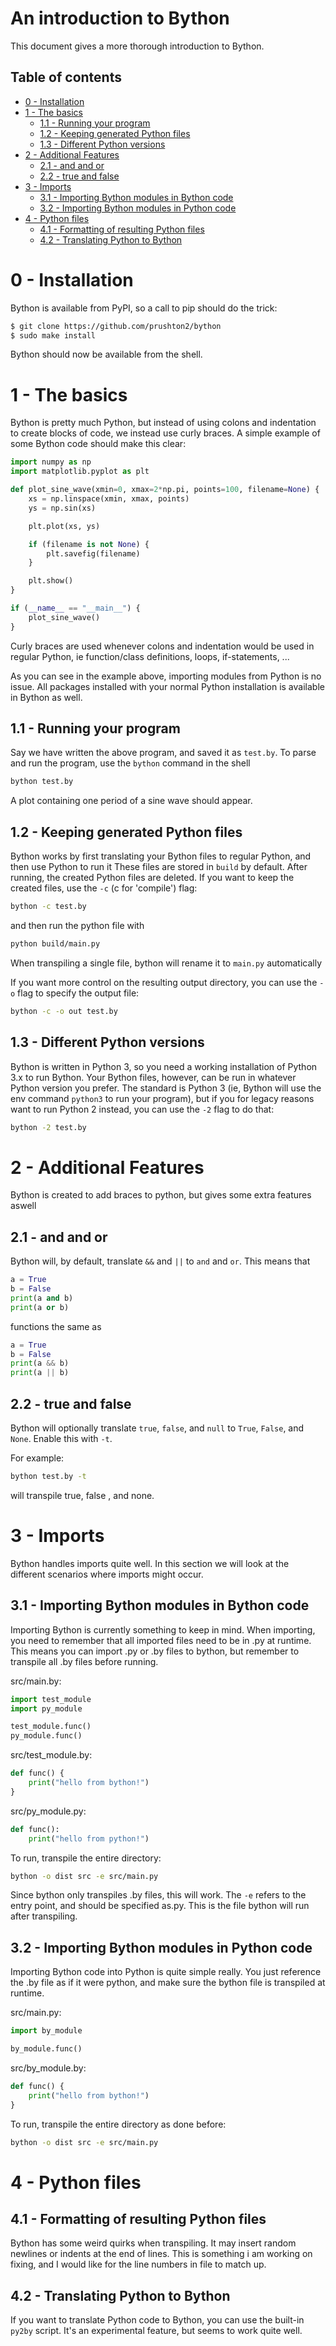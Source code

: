 # An introduction to Bython
This document gives a more thorough introduction to Bython.

## Table of contents

  * [0 - Installation](#0---installation)
  * [1 - The basics](#1---the-basics)
    * [1.1 - Running your program](#11---running-your-program)
    * [1.2 - Keeping generated Python files](#12---keeping-generated-python-files)
    * [1.3 - Different Python versions](#13---different-python-versions)
 * [2 - Additional Features](#2---additional-features)
    * [2.1 - and and or](#21---and-and-or)
    * [2.2 - true and false](#22---true-and-false)
  * [3 - Imports](#3---imports)
    * [3.1 - Importing Bython modules in Bython code](#31---importing-bython-modules-in-bython-code)
    * [3.2 - Importing Bython modules in Python code](#32---importing-bython-modules-in-python-code)
  * [4 - Python files](#4---python-files)
    * [4.1 - Formatting of resulting Python files](#41---formatting-of-resulting-python-files)
    * [4.2 - Translating Python to Bython](#42---translating-python-to-bython)


# 0 - Installation
Bython is available from PyPI, so a call to pip should do the trick:

``` bash
$ git clone https://github.com/prushton2/bython
$ sudo make install
```

Bython should now be available from the shell.

# 1 - The basics
Bython is pretty much Python, but instead of using colons and indentation to create blocks of code, we instead use curly braces. A simple example of some Bython code should make this clear:

``` python
import numpy as np
import matplotlib.pyplot as plt

def plot_sine_wave(xmin=0, xmax=2*np.pi, points=100, filename=None) {
    xs = np.linspace(xmin, xmax, points)
    ys = np.sin(xs)

    plt.plot(xs, ys)

    if (filename is not None) {
        plt.savefig(filename)
    }

    plt.show()
}

if (__name__ == "__main__") {
    plot_sine_wave()
}
```

Curly braces are used whenever colons and indentation would be used in regular Python, ie function/class definitions, loops, if-statements, ...

As you can see in the example above, importing modules from Python is no issue. All packages installed with your normal Python installation is available in Bython as well. 


## 1.1 - Running your program
Say we have written the above program, and saved it as `test.by`. To parse and run the program, use the `bython` command in the shell
``` bash
bython test.by
```
A plot containing one period of a sine wave should appear.


## 1.2 - Keeping generated Python files
Bython works by first translating your Bython files to regular Python, and then use Python to run it These files are stored in `build` by default. After running, the created Python files are deleted. If you want to keep the created files, use the `-c` (c for 'compile') flag:
``` bash
bython -c test.by
```
and then run the python file with
```bash
python build/main.py
```

When transpiling a single file, bython will rename it to `main.py` automatically

If you want more control on the resulting output directory, you can use the `-o` flag to specify the output file:
``` bash
bython -c -o out test.by
```

## 1.3 - Different Python versions
Bython is written in Python 3, so you need a working installation of Python 3.x to run Bython. Your Bython files, however, can be run in whatever Python version you prefer. The standard is Python 3 (ie, Bython will use the env command `python3` to run your program), but if you for legacy reasons want to run Python 2 instead, you can use the `-2` flag to do that:
``` bash
bython -2 test.by
```

# 2 - Additional Features
Bython is created to add braces to python, but gives some extra features aswell

## 2.1 - and and or
Bython will, by default, translate `&&` and `||` to `and` and `or`. This means that
```python
a = True
b = False
print(a and b)
print(a or b)
```
functions the same as

```python
a = True
b = False
print(a && b)
print(a || b)
```


## 2.2 - true and false
Bython will optionally translate `true`, `false`, and `null` to `True`, `False`, and `None`. Enable this with `-t`. 

For example:
```bash
bython test.by -t
```
will transpile true, false , and none.

# 3 - Imports
Bython handles imports quite well. In this section we will look at the different scenarios where imports might occur.

## 3.1 - Importing Bython modules in Bython code
Importing Bython is currently something to keep in mind. When importing, you need to remember that all imported files need to be in .py at runtime. This means you can import .py or .by files to bython, but remember to transpile all .by files before running.

src/main.by:
``` python
import test_module
import py_module

test_module.func()
py_module.func()
```

src/test_module.by:
``` python
def func() {
    print("hello from bython!")
}
```

src/py_module.py:
``` python
def func():
    print("hello from python!")
```

To run, transpile the entire directory:
```bash
bython -o dist src -e src/main.py
```

Since bython only transpiles .by files, this will work. The `-e` refers to the entry point, and should be specified as.py. This is the file bython will run after transpiling.

## 3.2 - Importing Bython modules in Python code
Importing Bython code into Python is quite simple really. You just reference the .by file as if it were python, and make sure the bython file is transpiled at runtime.


src/main.py:
``` python
import by_module

by_module.func()
```

src/by_module.by:
``` python
def func() {
    print("hello from bython!")
}
```

To run, transpile the entire directory as done before:
```bash
bython -o dist src -e src/main.py
```

# 4 - Python files

## 4.1 - Formatting of resulting Python files
Bython has some weird quirks when transpiling. It may insert random newlines or indents at the end of lines. This is something i am working on fixing, and I would like for the line numbers in file to match up.

## 4.2 - Translating Python to Bython
If you want to translate Python code to Bython, you can use the built-in `py2by` script. It's an experimental feature, but seems to work quite well. 